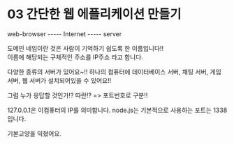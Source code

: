 # 03 간단한 웹 에플리케이션 만들기

                                
web-browser ----- Internet ----- server

도메인 네임이란 것은 사람이 기억하기 쉽도록 한 이름입니다!!  
이름에 해당되는 구체적인 주소를 IP주소 라고 합니다.  

다양한 종류의 서버가 있어요~!!
하나의 컴퓨터에 데이터베이스 서버, 채팅 서버, 게임 서버, 웹 서버가 설치되어있을 수 있어요!!  

그럼 누가 응답할 것인가!? 따란!? => 포트번호로 구분!!

127.0.0.1은 이컴퓨터의 IP를 의미합니다.
node.js는 기본적으로 사용하는 포트는 1338입니다.

기본교양을 익혔어요.  







